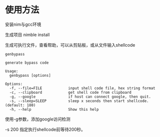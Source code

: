 
# 使用方法
   安装nim与gcc环境

   生成项目
   nimble install

   生成可执行文件，查看帮助，可以从剪贴板，或从文件输入shellcode

```
genbypass

generate bypass code

Usage:
  genbypass [options] 

Options:
  -f, --file=FILE            input shell code file, hex string format
  -c, --clipboard            get shell code from clipboard
  -g, --google               if host can connect google, then quit.
  -s, --sleep=SLEEP          sleep x seconds then start shellcode. (default: 180)
  -h, --help                 Show this help
```
   使用-g参数，添加google访问检测
   
   -s 200 指定执行shellcode前等待200秒。

